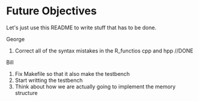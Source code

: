 # Future Objectives

Let's just use this README to write stuff that has to be done.

George
1. Correct all of the syntax mistakes in the R_functios cpp and hpp  //DONE

Bill
1. Fix Makefile so that it also make the testbench
2. Start writting the testbench
3. Think about how we are actually going to implement the memory structure
